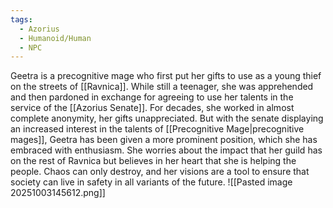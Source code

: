 ```yaml
---
tags:
  - Azorius
  - Humanoid/Human
  - NPC
---
```

Geetra is a precognitive mage who first put her gifts to use as a young thief on the streets of [[Ravnica]]. While still a teenager, she was apprehended and then pardoned in exchange for agreeing to use her talents in the service of the [[Azorius Senate]]. For decades, she worked in almost complete anonymity, her gifts unappreciated. But with the senate displaying an increased interest in the talents of [[Precognitive Mage|precognitive mages]], Geetra has been given a more prominent position, which she has embraced with enthusiasm. She worries about the impact that her guild has on the rest of Ravnica but believes in her heart that she is helping the people. Chaos can only destroy, and her visions are a tool to ensure that society can live in safety in all variants of the future.
![[Pasted image 20251003145612.png]]